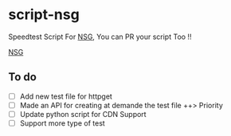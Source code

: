 # script-nsg
 Speedtest Script For [NSG]([https://www.qtrun.com/eng/nsg), You can PR your script Too !!

[NSG]([https://www.qtrun.com/eng/nsg)

## To do
- [ ] Add new test file for httpget
- [ ] Made an API for creating at demande the test file ++> Priority
- [ ] Update python script for CDN Support
- [ ] Support more type of test

